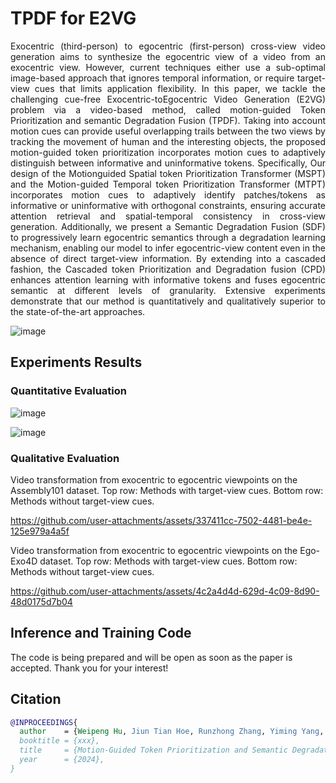 # TPDF for E2VG
<p align="justify">
Exocentric (third-person) to egocentric (first-person) cross-view video generation aims to synthesize the egocentric view of a video from an exocentric view. However, current techniques either use a sub-optimal image-based approach that ignores temporal information, or require target-view cues that limits application flexibility. In this paper, we tackle the challenging cue-free Exocentric-toEgocentric Video Generation (E2VG) problem via a video-based method, called motion-guided Token Prioritization and semantic Degradation Fusion (TPDF). Taking into account motion cues can provide useful overlapping trails between the two views by tracking the movement of human and the interesting objects, the proposed motion-guided token prioritization incorporates motion cues to adaptively distinguish between informative and uninformative tokens. Specifically, Our design of the Motionguided Spatial token Prioritization Transformer (MSPT) and the Motion-guided Temporal token Prioritization Transformer (MTPT) incorporates motion cues to adaptively identify patches/tokens as informative or uninformative with orthogonal constraints, ensuring accurate attention retrieval and spatial-temporal consistency in cross-view generation. Additionally, we present a Semantic Degradation Fusion (SDF) to progressively learn egocentric semantics through a degradation learning mechanism, enabling our model to infer egocentric-view content even in the absence of direct target-view information. By extending into a cascaded fashion, the Cascaded token Prioritization and Degradation fusion (CPD) enhances attention learning with informative tokens and fuses egocentric semantic at different levels of granularity. Extensive experiments demonstrate that our method is quantitatively and qualitatively superior to the state-of-the-art approaches.
</p>

![image](https://github.com/user-attachments/assets/4780a7f5-cb94-4e8b-96ba-6aefbbb6dca7)

## Experiments Results

### Quantitative Evaluation

![image](https://github.com/user-attachments/assets/26253da9-a6bf-4188-be6e-ace3211363d7)

![image](https://github.com/user-attachments/assets/489b96a1-ed32-4b63-9cd9-0ba8d5315cd9)

### Qualitative Evaluation

Video transformation from exocentric to egocentric viewpoints on the Assembly101 dataset. Top row: Methods with target-view cues. Bottom row: Methods without target-view cues.

https://github.com/user-attachments/assets/337411cc-7502-4481-be4e-125e979a4a5f

Video transformation from exocentric to egocentric viewpoints on the Ego-Exo4D dataset. Top row: Methods with target-view cues. Bottom row: Methods without target-view cues.

https://github.com/user-attachments/assets/4c2a4d4d-629d-4c09-8d90-48d0175d7b04


## Inference and Training Code

The code is being prepared and will be open as soon as the paper is accepted. Thank you for your interest!

## Citation

```BibTeX
@INPROCEEDINGS{
  author    = {Weipeng Hu, Jiun Tian Hoe, Runzhong Zhang, Yiming Yang, Haifeng Hu, Yap-Peng Tan},
  booktitle = {xxx},
  title     = {Motion-Guided Token Prioritization and Semantic Degradation Fusion for Exo-to-Ego Cross-view Video Generation},
  year      = {2024},
}
```
